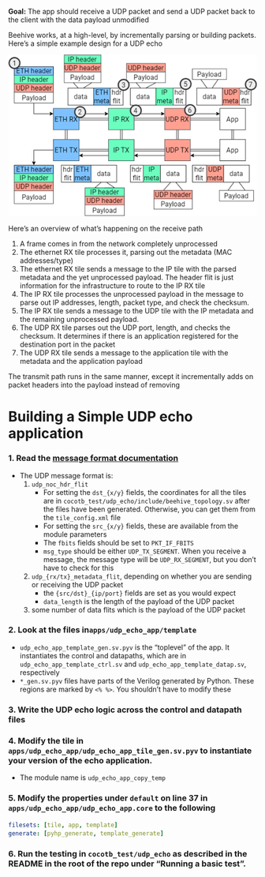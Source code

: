 **Goal:** The app should receive a UDP packet and send a UDP packet back to the client with the data payload unmodified

Beehive works, at a high-level, by incrementally parsing or building packets. Here’s a simple example design for a UDP echo

![beehive_overview](figs/beehive_overview.png)

Here’s an overview of what’s happening on the receive path

1. A frame comes in from the network completely unprocessed
2. The ethernet RX tile processes it, parsing out the metadata (MAC addresses/type)
3. The ethernet RX tile sends a message to the IP tile with the parsed metadata and the yet unprocessed payload. The header flit is just information for the infrastructure to route to the IP RX tile
4. The IP RX tile processes the unprocessed payload in the message to parse out IP addresses, length, packet type, and check the checksum.
5. The IP RX tile sends a message to the UDP tile with the IP metadata and the remaining unprocessed payload.
6. The UDP RX tile parses out the UDP port, length, and checks the checksum. It determines if there is an application registered for the destination port in the packet
7. The UDP RX tile sends a message to the application tile with the metadata and the application payload

The transmit path runs in the same manner, except it incrementally adds on packet headers into the payload instead of removing

# Building a Simple UDP echo application

### 1. Read the [message format documentation](Message%20Format%20Documentation.md)
- The UDP message format is:
	1. `udp_noc_hdr_flit`
        - For setting the `dst_{x/y}` fields, the coordinates for all the tiles are in `cocotb_test/udp_echo/include/beehive_topology.sv` after the files have been generated. Otherwise, you can get them from the `tile_config.xml` file
        - For setting the `src_{x/y}` fields, these are available from the module parameters
        - The `fbits` fields should be set to `PKT_IF_FBITS`
        - `msg_type` should be either `UDP_TX_SEGMENT`. When you receive a message, the message type will be `UDP_RX_SEGMENT`, but you don’t have to check for this
	2. `udp_{rx/tx}_metadata_flit`, depending on whether you are sending or receiving the UDP packet
        - the `{src/dst}_{ip/port}` fields are set as you would expect
        - `data_length` is the length of the payload of the UDP packet
	3. some number of data flits which is the payload of the UDP packet
### 2. Look at the files in`apps/udp_echo_app/template`
 - `udp_echo_app_template_gen.sv.pyv` is the “toplevel” of the app. It instantiates the control and datapaths, which are in `udp_echo_app_template_ctrl.sv` and `udp_echo_app_template_datap.sv`, respectively
- `*_gen.sv.pyv` files have parts of the Verilog generated by Python. These regions are marked by `<% %>`. You shouldn’t have to modify these
### 3. Write the UDP echo logic across the control and datapath files
### 4. Modify the tile in `apps/udp_echo_app/udp_echo_app_tile_gen.sv.pyv` to instantiate your version of the echo application. 
- The module name is `udp_echo_app_copy_temp`
### 5. Modify the properties under `default` on line 37 in `apps/udp_echo_app/udp_echo_app.core` to the following
```yaml
filesets: [tile, app, template]
generate: [pyhp_generate, template_generate]
```
### 6. Run the testing in `cocotb_test/udp_echo` as described in the README in the root of the repo under “Running a basic test”.
